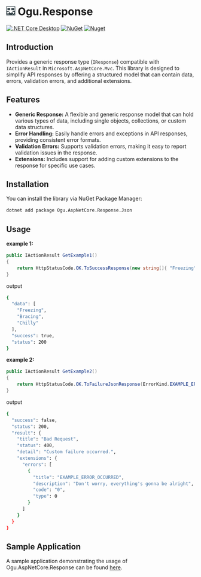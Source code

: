 # <img src="logo/ogu-logo.png" alt="Header" width="24"/> Ogu.Response

[![.NET Core Desktop](https://github.com/ogulcanturan/Ogu.Response/actions/workflows/dotnet.yml/badge.svg?branch=master)](https://github.com/ogulcanturan/Ogu.Response/actions/workflows/dotnet.yml)
[![NuGet](https://img.shields.io/nuget/v/Ogu.Response.Json.svg?color=1ecf18)](https://nuget.org/packages/Ogu.Response.Json)
[![Nuget](https://img.shields.io/nuget/dt/Ogu.Response.Json.svg?logo=nuget)](https://nuget.org/packages/Ogu.Response.Json)

## Introduction

Provides a generic response type (`IResponse`) compatible with `IActionResult` in `Microsoft.AspNetCore.Mvc`. This library is designed to simplify API responses by offering a structured model that can contain data, errors, validation errors, and additional extensions.

## Features

- **Generic Response:** A flexible and generic response model that can hold various types of data, including single objects, collections, or custom data structures.
- **Error Handling:** Easily handle errors and exceptions in API responses, providing consistent error formats.
- **Validation Errors:** Supports validation errors, making it easy to report validation issues in the response.
- **Extensions:** Includes support for adding custom extensions to the response for specific use cases.

## Installation

You can install the library via NuGet Package Manager:

```bash
dotnet add package Ogu.AspNetCore.Response.Json
```
## Usage

**example 1:**
```csharp
public IActionResult GetExample1()
{
    return HttpStatusCode.OK.ToSuccessResponse(new string[]{ "Freezing", "Bracing", "Chilly" }).ToAction();
}
```

output

```bash
{
  "data": [
    "Freezing",
    "Bracing",
    "Chilly"
  ],
  "success": true,
  "status": 200
}
```

**example 2:**
```csharp
public IActionResult GetExample2()
{
    return HttpStatusCode.OK.ToFailureJsonResponse(ErrorKind.EXAMPLE_ERROR_OCCURRED).ToAction();
}
```

output

```bash
{
  "success": false,
  "status": 200,
  "result": {
    "title": "Bad Request",
    "status": 400,
    "detail": "Custom failure occurred.",
    "extensions": {
      "errors": [
        {
          "title": "EXAMPLE_ERROR_OCCURRED",
          "description": "Don't worry, everything's gonna be alright",
          "code": "0",
          "type": 0
        }
      ]
    }
  }
}
```

## Sample Application
A sample application demonstrating the usage of Ogu.AspNetCore.Response can be found [here](https://github.com/ogulcanturan/Ogu.Response/tree/master/samples/Sample.Api).
